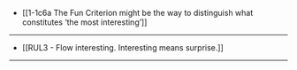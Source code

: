 - [[1-1c6a The Fun Criterion might be the way to distinguish what constitutes ‘the most interesting’]]
---
- [[RUL3 - Flow interesting. Interesting means surprise.]]
---
